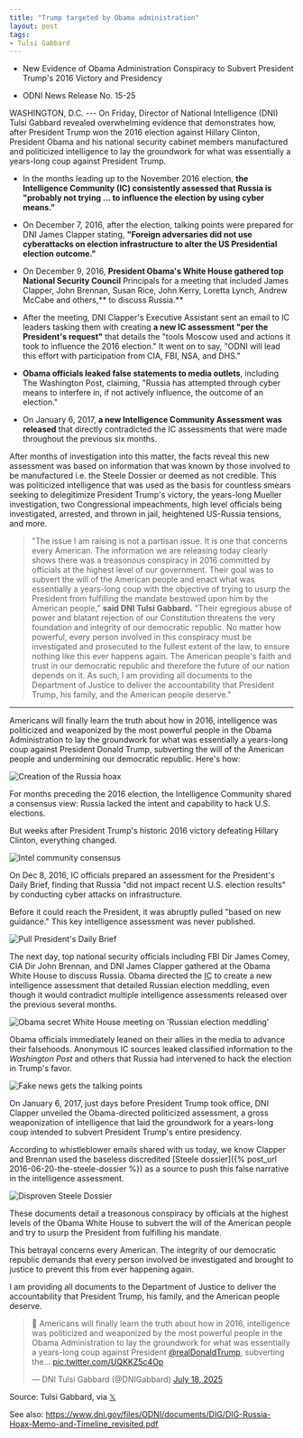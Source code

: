 ```yaml
---
title: "Trump targeted by Obama administration"
layout: post
tags:
- Tulsi Gabbard
---
```


- New Evidence of Obama Administration Conspiracy to Subvert President Trump's 2016 Victory and Presidency

- ODNI News Release No. 15-25

WASHINGTON, D.C. --- On Friday, Director of National Intelligence (DNI) Tulsi Gabbard revealed overwhelming evidence that demonstrates how, after President Trump won the 2016 election against Hillary Clinton, President Obama and his national security cabinet members manufactured and politicized intelligence to lay the groundwork for what was essentially a years-long coup against President Trump.

- In the months leading up to the November 2016 election, **the Intelligence Community (IC) consistently assessed that Russia is "probably not trying ... to influence the election by using cyber means."**

- On December 7, 2016, after the election, talking points were prepared for DNI James Clapper stating, **"Foreign adversaries did not use cyberattacks on election infrastructure to alter the US Presidential election outcome."**

- On December 9, 2016, **President Obama's White House gathered top National Security Council** Principals for a meeting that included James Clapper, John Brennan, Susan Rice, John Kerry, Loretta Lynch, Andrew McCabe and others,** to discuss Russia.**

- After the meeting, DNI Clapper's Executive Assistant sent an email to IC leaders tasking them with creating **a new IC assessment "per the President's request"** that details the "tools Moscow used and actions it took to influence the 2016 election." It went on to say, "ODNI will lead this effort with participation from CIA, FBI, NSA, and DHS."

- **Obama officials leaked false statements to media outlets**, including The Washington Post, claiming, "Russia has attempted through cyber means to interfere in, if not actively influence, the outcome of an election."

- On January 6, 2017, **a new Intelligence Community Assessment was released** that directly contradicted the IC assessments that were made throughout the previous six months.

After months of investigation into this matter, the facts reveal this new assessment was based on information that was known by those involved to be manufactured i.e. the Steele Dossier or deemed as not credible. This was politicized intelligence that was used as the basis for countless smears seeking to delegitimize President Trump's victory, the years-long Mueller investigation, two Congressional impeachments, high level officials being investigated, arrested, and thrown in jail, heightened US-Russia tensions, and more.

> "The issue I am raising is not a partisan issue. It is one that concerns every American. The information we are releasing today clearly shows there was a treasonous conspiracy in 2016 committed by officials at the highest level of our government. Their goal was to subvert the will of the American people and enact what was essentially a years-long coup with the objective of trying to usurp the President from fulfilling the mandate bestowed upon him by the American people," **said DNI Tulsi Gabbard.** "Their egregious abuse of power and blatant rejection of our Constitution threatens the very foundation and integrity of our democratic republic. No matter how powerful, every person involved in this conspiracy must be investigated and prosecuted to the fullest extent of the law, to ensure nothing like this ever happens again. The American people's faith and trust in our democratic republic and therefore the future of our nation depends on it. As such, I am providing all documents to the Department of Justice to deliver the accountability that President Trump, his family, and the American people deserve."

---

Americans will finally learn the truth about how in 2016, intelligence was politicized and weaponized by the most powerful people in the Obama Administration to lay the groundwork for what was essentially a years-long coup against President Donald Trump, subverting the will of the American people and undermining our democratic republic. Here's how:

![Creation of the Russia hoax](/assets/2025-07-18-a.jpg "Creation of the Russia hoax")

For months preceding the 2016 election, the Intelligence Community shared a consensus view: Russia lacked the intent and capability to hack U.S. elections.

But weeks after President Trump's historic 2016 victory defeating Hillary Clinton, everything changed.

![Intel community consensus](/assets/2025-07-18-b.jpg "Intel community consensus")

On Dec 8, 2016, IC officials prepared an assessment for the President's Daily Brief, finding that Russia "did not impact recent U.S. election results" by conducting cyber attacks on infrastructure.

Before it could reach the President, it was abruptly pulled "based on new guidance." This key intelligence assessment was never published.

![Pull President's Daily Brief](/assets/2025-07-18-c.jpg "Pull President's Daily Brief")

The next day, top national security officials including FBI Dir James Comey, CIA Dir John Brennan, and DNI James Clapper gathered at the Obama White House to discuss Russia. Obama directed the <abbr title="Intelligence Community">IC</abbr> to create a new intelligence assessment that detailed Russian election meddling, even though it would contradict multiple intelligence assessments released over the previous several months.

![Obama secret White House meeting on 'Russian election meddling'](/assets/2025-07-18-d.jpg "Obama secret White House meeting on 'Russian election meddling'")

Obama officials immediately leaned on their allies in the media to advance their falsehoods. Anonymous IC sources leaked classified information to the *Washington Post* and others that Russia had intervened to hack the election in Trump's favor.

![Fake news gets the talking points](/assets/2025-07-18-e.jpg "Fake news gets the talking points")

On January 6, 2017, just days before President Trump took office, DNI Clapper unveiled the Obama-directed politicized assessment, a gross weaponization of intelligence that laid the groundwork for a years-long coup intended to subvert President Trump's entire presidency.

According to whistleblower emails shared with us today, we know Clapper and Brennan used the baseless discredited [Steele dossier]({% post_url 2016-06-20-the-steele-dossier %}) as a source to push this false narrative in the intelligence assessment.

![Disproven Steele Dossier](/assets/2025-07-18-f.jpg "Disproven Steele Dossier")

These documents detail a treasonous conspiracy by officials at the highest levels of the Obama White House to subvert the will of the American people and try to usurp the President from fulfilling his mandate.

This betrayal concerns every American. The integrity of our democratic republic demands that every person involved be investigated and brought to justice to prevent this from ever happening again.

I am providing all documents to the Department of Justice to deliver the accountability that President Trump, his family, and the American people deserve.

<blockquote class="twitter-tweet"><p lang="en" dir="ltr">🧵 Americans will finally learn the truth about how in 2016, intelligence was politicized and weaponized by the most powerful people in the Obama Administration to lay the groundwork for what was essentially a years-long coup against President <a href="https://twitter.com/realDonaldTrump?ref_src=twsrc%5Etfw">@realDonaldTrump</a>, subverting the… <a href="https://t.co/UQKKZ5c4Op">pic.twitter.com/UQKKZ5c4Op</a></p>&mdash; DNI Tulsi Gabbard (@DNIGabbard) <a href="https://twitter.com/DNIGabbard/status/1946271402971312514?ref_src=twsrc%5Etfw">July 18, 2025</a></blockquote> <script async src="https://platform.twitter.com/widgets.js" charset="utf-8"></script>

Source: Tulsi Gabbard, via [𝕏](https://x.com)

See also: <https://www.dni.gov/files/ODNI/documents/DIG/DIG-Russia-Hoax-Memo-and-Timeline_revisited.pdf>
